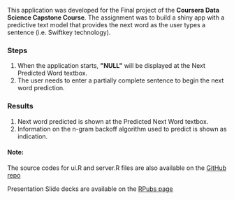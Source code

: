 This application was developed for the Final project of the **Coursera Data Science Capstone Course**. 
The assignment was to build a shiny app with a predictive text model that provides the next word as the user types a 
sentence (i.e. Swiftkey technology).

### Steps
1. When the application starts, **"NULL"** will be displayed at the Next Predicted Word textbox.
2. The user needs to enter a partially complete sentence to begin the next word prediction.


### Results
1. Next word predicted is shown at the Predicted Next Word textbox.
2. Information on the n-gram backoff algorithm used to predict is shown as indication.

#### Note:
The source codes for ui.R and server.R files are also available on the [GitHub repo](https://github.com/arpadthetall/capstone)

Presentation Slide decks are available on the [RPubs page](http://rpubs.com/arpadthetall/capstone)

